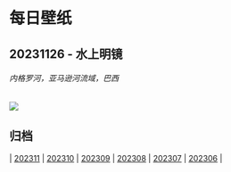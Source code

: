 # 每日壁纸

## 20231126 - 水上明镜

###### 内格罗河，亚马逊河流域，巴西

![](https://www.bing.com/th?id=OHR.RioNegro_ZH-CN2121977810_UHD.jpg)

## 归档

| [202311](/202311/README.md)
| [202310](/202310/README.md)
| [202309](/202309/README.md)
| [202308](/202308/README.md)
| [202307](/202307/README.md)
| [202306](/202306/README.md)
|